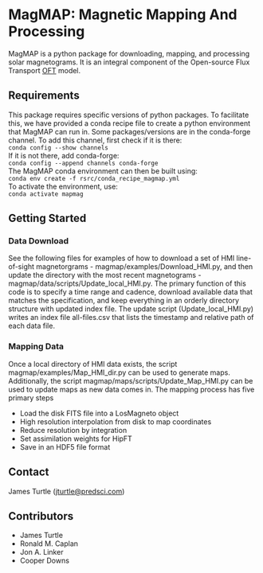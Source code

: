 # MagMAP: Magnetic Mapping And Processing

MagMAP is a python package for downloading, mapping, and processing solar magnetograms.  It is an integral component 
of the Open-source Flux Transport [OFT](https://github.com/predsci/OFT) model.  

## Requirements

This package requires specific versions of python packages.
To facilitate this, we have provided a conda recipe file to 
create a python environment that MagMAP can run in.
Some packages/versions are in the conda-forge channel. 
To add this channel, first check if it is there:  
`conda config --show channels`  
If it is not there, add conda-forge:  
`conda config --append channels conda-forge`  
The MagMAP conda environment can then be built using:  
`conda env create -f rsrc/conda_recipe_magmap.yml`  
To activate the environment, use:  
`conda activate mapmag`  
  

## Getting Started
### Data Download
See the following files for examples of how to download a set of HMI line-of-sight
magnetorgrams - magmap/examples/Download_HMI.py, and then update the directory with
the most recent magnetograms - magmap/data/scripts/Update_local_HMI.py.  The primary 
function of this code is to specify a time range and cadence, download 
available data that matches the specification, and keep everything in an orderly
directory structure with updated index file.  The update script (Update_local_HMI.py)
writes an index file all-files.csv that lists the timestamp and relative path of 
each data file.

### Mapping Data
Once a local directory of HMI data exists, the script magmap/examples/Map_HMI_dir.py
can be used to generate maps.  Additionally, the script 
magmap/maps/scripts/Update_Map_HMI.py can be used to update maps as new data comes 
in.  The mapping process has five primary steps
- Load the disk FITS file into a LosMagneto object
- High resolution interpolation from disk to map coordinates
- Reduce resolution by integration
- Set assimilation weights for HipFT
- Save in an HDF5 file format

## Contact

James Turtle ([jturtle@predsci.com](mailto:jturtle@predsci.com))

## Contributors

- James Turtle
- Ronald M. Caplan
- Jon A. Linker
- Cooper Downs

